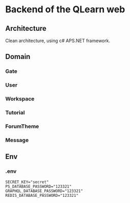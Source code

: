 # Backend of the QLearn web

## Architecture
<p>Clean architecture, using c# APS.NET framework.</p>

## Domain
### Gate
### User
### Workspace
### Tutorial
### ForumTheme
### Message

## Env

### .env

```
SECRET_KEY="secret"
PS_DATABASE_PASSWORD="123321"
GRAPHQL_DATABASE_PASSWORD="123321"
REDIS_DATABASE_PASSWORD="123321"
```